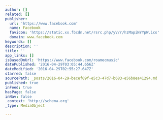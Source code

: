 ```yaml
---
author: []
related: []
publisher:
  url: 'https://www.facebook.com'
  name: Facebook
  favicon: 'https://static.xx.fbcdn.net/rsrc.php/yV/r/hzMapiNYYpW.ico'
  domain: www.facebook.com
keywords: []
description: ''
title: ''
app_links: []
isBasedOnUrl: 'https://www.facebook.com/roamecmusic'
datePublished: '2016-04-29T03:05:44.656Z'
dateModified: '2016-04-29T02:55:27.647Z'
starred: false
sourcePath: _posts/2016-04-29-becef09f-e5c3-47d7-b683-e56b8ea41294.md
published: true
inFeed: true
hasPage: false
inNav: false
_context: 'http://schema.org'
_type: MediaObject

---
```

